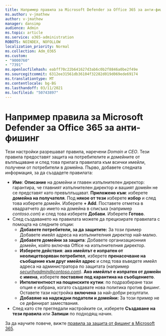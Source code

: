 ```yaml
---
title: Например правила за Microsoft Defender за Office 365 за анти-фишинг
ms.author: v-jmathew
author: v-jmathew
manager: dansimp
audience: Admin
ms.topic: article
ms.service: o365-administration
ROBOTS: NOINDEX, NOFOLLOW
localization_priority: Normal
ms.collection: Adm_O365
ms.custom:
- "9000760"
- "7391"
ms.openlocfilehash: eabff70c22b641627d3ab6c0b2f8846a0be2f49e
ms.sourcegitcommit: 6312ee31561db36104f32282d019d069ede69174
ms.translationtype: MT
ms.contentlocale: bg-BG
ms.lasthandoff: 03/11/2021
ms.locfileid: "50743897"
---
```

# <a name="example-microsoft-defender-for-office-365-anti-phishing-policy"></a>Например правила за Microsoft Defender за Office 365 за анти-фишинг

Тези настройки разрешават правила, наречени *Domain и CEO*. Тези правила предоставят защита на потребителите и домейните от въплъщаване и след това прилага правилата към всички имейли, получени от потребители в домейна. Първо, добавете следната информация, за да създадете правилата:

- **Име**: **Описание** на домейни и главен изпълнителен директор: гарантира, че главният изпълнителен директор и вашият домейн не се представят като превъплъщават.
  **Приложено към**: изберете **домейна на получателя**. Под **някое от тези** изберете **избор** и след това изберете домейн. Изберете **+ Add**. Поставете отметка в квадратчето до името на домейна в списъка (например *contoso.com*) и след това изберете **Добави**. Изберете **Готово**.
- След създаването на правилата можете да прецизирате правилата с помощта на следните опции:
  - **Добавете потребители, за да защитите:** За този пример Добавете имейл адреса на изпълнителния директор най-малко.
  - **Добавете домейни за защита**: Добавете организационния домейн, който включва Office на изпълнителния директор.
  - **Изберете действия**: **ако имейлът е изпратен от неолицетворяван потребител**, изберете **пренасочване на съобщение към друг имейл адрес** и след това въведете имейл адреса на администратора по защитата (например *securityadmin@contoso.com*). **Ако имейлът е изпратен от домейн с имена**, изберете **поставяне под карантина на съобщението**.
  - **Интелигентност на пощенските кутии**: по подразбиране тази опция е избрана, когато създавате нова политика против фишинг. Оставете тази настройка **включена** за най-добри резултати.
  - **Добавяне на надеждни податели и домейни:** За този пример не се дефинират замествания.
- След като сте прегледали настройките си, изберете **Създаване на тези правила** или **Запиши** по подходящ начин.

За да научите повече, вижте [правила за защита от фишинг в Microsoft 365](https://go.microsoft.com/fwlink/?linkid=2092235).
